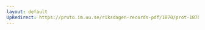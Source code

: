 ```yaml
---
layout: default
UpRedirect: https://pruto.im.uu.se/riksdagen-records-pdf/1870/prot-1870--ak--317/prot-1870--ak--317_039.pdf
---
```

